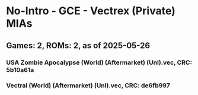 # No-Intro - GCE - Vectrex (Private) MIAs
## Games: 2, ROMs: 2, as of 2025-05-26

### USA Zombie Apocalypse (World) (Aftermarket) (Unl).vec, CRC: 5b10a61a
### Vectral (World) (Aftermarket) (Unl).vec, CRC: de6fb997
